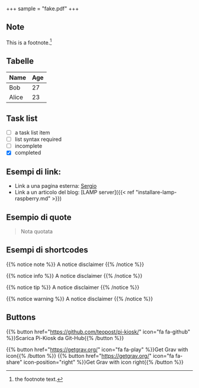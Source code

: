 +++
sample = "fake.pdf"
+++

## Note

This is a footnote.[^1]

[^1]: the footnote text.

## Tabelle

Name    | Age
--------|------
Bob     | 27
Alice   | 23

## Task list

- [ ] a task list item
- [ ] list syntax required
- [ ] incomplete
- [x] completed

## Esempi di link:

* Link a una pagina esterna: [Sergio](https://www.sergiogridelli.it/)
* Link a un articolo del blog: [LAMP server]({{< ref "installare-lamp-raspberry.md" >}})

## Esempio di quote

> Nota quotata

## Esempi di shortcodes

{{% notice note %}}
A notice disclaimer
{{% /notice %}}

{{% notice info %}}
A notice disclaimer
{{% /notice %}}

{{% notice tip %}}
A notice disclaimer
{{% /notice %}}

{{% notice warning %}}
A notice disclaimer
{{% /notice %}}

## Buttons

{{% button href="https://github.com/teopost/pi-kiosk/" icon="fa fa-github" %}}Scarica Pi-Kiosk da Git-Hub{{% /button %}}

{{% button href="https://getgrav.org/" icon="fa fa-play" %}}Get Grav with icon{{% /button %}}
{{% button href="https://getgrav.org/" icon="fa fa-share" icon-position="right" %}}Get Grav with icon right{{% /button %}}
